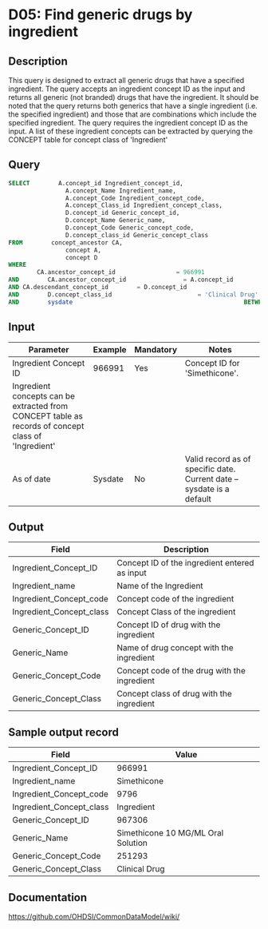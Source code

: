 # D05: Find generic drugs by ingredient

## Description
This query is designed to extract all generic drugs that have a specified ingredient. The query accepts an ingredient concept ID as the input and returns all generic (not branded) drugs that have the ingredient. It should be noted that the query returns both generics that have a single ingredient (i.e. the specified ingredient) and those that are combinations which include the specified ingredient.
The query requires the ingredient concept ID as the input. A list of these ingredient concepts can be extracted by querying the CONCEPT table for concept class of 'Ingredient'

## Query
```sql
SELECT        A.concept_id Ingredient_concept_id,
                A.concept_Name Ingredient_name,
                A.concept_Code Ingredient_concept_code,
                A.concept_Class_id Ingredient_concept_class,
                D.concept_id Generic_concept_id,
                D.concept_Name Generic_name,
                D.concept_Code Generic_concept_code,
                D.concept_class_id Generic_concept_class
FROM        concept_ancestor CA,
                concept A,
                concept D
WHERE
        CA.ancestor_concept_id                 = 966991
AND        CA.ancestor_concept_id                = A.concept_id
AND CA.descendant_concept_id        = D.concept_id
AND        D.concept_class_id                        = 'Clinical Drug'
AND        sysdate                                                BETWEEN A.valid_start_date AND A.valid_end_date AND sysdate BETWEEN D.valid_start_date AND D.valid_end_date
```

## Input

| Parameter |  Example |  Mandatory |  Notes |
| --- | --- | --- | --- |
|  Ingredient Concept ID  |  966991 |  Yes | Concept ID for 'Simethicone'.
Ingredient concepts can be extracted from CONCEPT table as records of concept class of 'Ingredient' |
|  As of date |  Sysdate |  No | Valid record as of specific date. Current date – sysdate is a default |

## Output

| Field |  Description |
| --- | --- |
|  Ingredient_Concept_ID |  Concept ID of the ingredient entered as input |
|  Ingredient_name |  Name of the Ingredient |
|  Ingredient_Concept_code |  Concept code of the ingredient |
|  Ingredient_Concept_class |  Concept Class of the ingredient |
|  Generic_Concept_ID |  Concept ID of drug with the ingredient |
|  Generic_Name |  Name of drug concept with the ingredient |
|  Generic_Concept_Code |  Concept code of the drug with the ingredient |
|  Generic_Concept_Class |  Concept class of drug with the ingredient |

## Sample output record

| Field |  Value |
| --- | --- |
|  Ingredient_Concept_ID |  966991 |
|  Ingredient_name |  Simethicone |
|  Ingredient_Concept_code |  9796 |
|  Ingredient_Concept_class |  Ingredient |
|  Generic_Concept_ID |  967306 |
|  Generic_Name |  Simethicone 10 MG/ML Oral Solution |
|  Generic_Concept_Code |  251293 |
|  Generic_Concept_Class |  Clinical Drug |



## Documentation
https://github.com/OHDSI/CommonDataModel/wiki/
